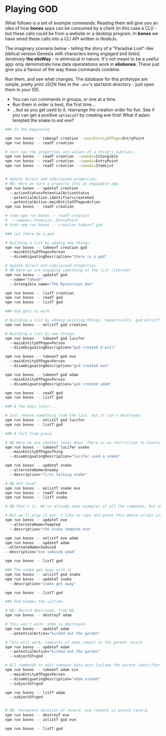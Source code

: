 # Playing GOD

What follows is a set of example commands. Reading them will give you an idea of how **bones** apps can be consumed by a client (in this case a CLI) - but these calls could be from a website or a desktop program. In **bones** we have wired these calls into a CLI API written in NodeJs.

The imaginary scenario below - telling the story of a "Paradise Lost"-like biblical version Genesis with characters being _engaged_ and _listed_, _iteratively_ **the elioWay** - is whimsical in nature. It's not meant to be a useful app: only demonstrate how data operatations work in **eliobones**. These just give you a flavour of the way these commands combine.

Run them, and see what changes. The database for this prototype are simple, pretty print JSON files in the `.env`'s `$DATADIR` directory - just open them in your IDE.

- You can run commands in groups, or one at a time.
- Run them in order is best, the first time...
- ...but as you get used to it, rearrange the creation order for fun. See if you can get a positive `optimizeT` by creating eve first! What if adam tempted the snake to eat eve?

```bash
### In the beginning

npm run bones -- takeupT creation --mainEntityOfPage=EntryPoint
npm run bones -- readT creation

# Just see the properties and values of a thing's subclass.
npm run bones -- readT creation --sameAs=Intangible
npm run bones -- readT creation --sameAs=EntryPoint
npm run bones -- readT creation --sameAs=ItemList


# Update direct and subclassed properties.
# NB: Here we turn a property into an engagable app.
npm run bones -- updateT creation
  --actionStatus=PotentialActionStatus
  --potentialAction.identifier=createGod
  --potentialAction.mainEntityOfPage=Action
npm run bones -- readT creation

# todo npm run bones -- readT creation
#  --sameAs=-ItemList,-EntryPoint
# todo npm run bones -- creation takeonT god

### Let there be a god

# Building a list by adding new things.
npm run bones -- takeonT creation god
  --mainEntityOfPage=Person
  --disambiguatingDescription="there is a god"

# Update direct and subclassed properties.
# NB Here we are engaging something in the list (iterate)
npm run bones -- updateT god
  --name="Yahwah"
  --Intangible.name="The Mysterious One"

npm run bones -- listT creation
npm run bones -- readT god
npm run bones -- listT god

### God gets to work

# Building a list by adding existing things. Semantically `god enlistT creation`.
npm run bones -- enlistT god creation

# Building a list by new things.
npm run bones -- takeonT god lucifer
  --mainEntityOfPage=Person
  --disambiguatingDescription="god created d'evil"

npm run bones -- takeonT god eve
  --mainEntityOfPage=Person
  --disambiguatingDescription="god created eve"

npm run bones -- takeonT god adam
  --mainEntityOfPage=Person
  --disambiguatingDescription="god created adam"

npm run bones -- readT god
npm run bones -- listT god

### A few days later...

# Just remove something from the list, but it isn't destroyed.
npm run bones -- unlistT god lucifer
npm run bones -- listT god

### A fall from grace

# NB Here we are another level down. There is no restriction to levels because apps are driven by units of data.
npm run bones -- takeonT lucifer snake
  --mainEntityOfPage=Thing
  --disambiguatingDescription="lucifer used a snake"

npm run bones -- updateT snake
  --alternateName=Sneaky
  --description="first talking snake"

# NB 4th level
npm run bones -- enlistT snake eve
npm run bones -- readT snake
npm run bones -- listT snake

# NB That's it. We've already seen examples of all the commands, but one.

# But we'll play it out. I like to copy and paste this whole script into the terminal as a test.
npm run bones -- updateT eve
  --alternateName=Tempted
  --description="the snake tempted eve"

npm run bones -- enlistT eve adam
npm run bones -- updateT adam
--alternateName=Seduced
--description="eve seduced adam"

npm run bones -- listT god

### The snake get away with it
npm run bones -- unlistT god snake
npm run bones -- updateT snake
  --description="snake got away"

npm run bones -- listT god

### God blames the victims

# NB: Record destroyed, from DB.
npm run bones -- destroyT adam

# This won't work: adam is destroyed.
npm run bones -- updateT adam
  --potentialAction="kicked out the garden"

# This will work: remnants of adam remain in the parent record .
npm run bones -- updateT adam
  --potentialAction="kicked out the garden"
  --subjectOf=god

# All commands to edit remnant data must include the parent identifier "subjectOf".
npm run bones -- takeonT adam sin
  --mainEntityOfPage=Person
  --disambiguatingDescription="adam sinned"
  --subjectOf=god

npm run bones -- listT adam
  --subjectOf=god


# NB: Permanent deletion of record, and remnant in parent record.
npm run bones -- destroyT eve
npm run bones -- unlistT god eve

npm run bones -- listT god
```
